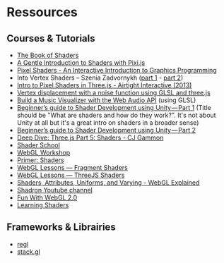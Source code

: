 # Ressources

## Courses & Tutorials

- [The Book of Shaders](https://thebookofshaders.com/)
- [A Gentle Introduction to Shaders with Pixi.js](https://www.awwwards.com/a-gentle-introduction-to-shaders-with-pixi-js.html)
- [Pixel Shaders - An Interactive Introduction to Graphics Programming](http://pixelshaders.com/)
- Into Vertex Shaders – Szenia Zadvornykh ([part 1](https://medium.com/@Zadvorsky/into-vertex-shaders-594e6d8cd804) - [part 2](https://medium.com/@Zadvorsky/into-vertex-shaders-part-2-emulating-the-3d-graphics-pipeline-41e06a8b49a4))
- [Intro to Pixel Shaders in Three.js - Airtight Interactive (2013)](https://www.airtightinteractive.com/2013/02/intro-to-pixel-shaders-in-three-js/)
- [Vertex displacement with a noise function using GLSL and three.js](https://www.clicktorelease.com/blog/vertex-displacement-noise-3d-webgl-glsl-three-js/)
- [Build a Music Visualizer with the Web Audio API](https://noisehack.com/build-music-visualizer-web-audio-api/) (using GLSL)
- [Beginner’s guide to Shader Development using Unity — Part 1](https://www.linkedin.com/pulse/beginners-guide-shader-development-using-unity-part-1-chayan-vinayak) (Title should be "What are shaders and how do they work?". It's not about Unity at all but it's a great intro on shaders in a broader sense)
- [Beginner’s guide to Shader Development using Unity — Part 2](https://www.linkedin.com/pulse/beginners-guide-shader-development-using-unity-part-2-chayan-vinayak)
- [Deep Dive: Three.js Part 5: Shaders - CJ Gammon](https://www.youtube.com/watch?v=uD4GnMsAH1U&index=5&list=PL08jItIqOb2qyMOhtEUoLh100KpccQiRf)
- [Shader School](https://github.com/stackgl/shader-school)
- [WebGL Workshop](https://github.com/stackgl/webgl-workshop)
- [Primer: Shaders](https://notes.underscorediscovery.com/shaders-a-primer/)
- [WebGL Lessons — Fragment Shaders](https://github.com/Jam3/jam3-lesson-webgl-shader-intro)
- [WebGL Lessons — ThreeJS Shaders](https://github.com/Jam3/jam3-lesson-webgl-shader-threejs)
- [Shaders, Attributes, Uniforms, and Varying - WebGL Explained](https://www.youtube.com/watch?v=lBKHKGtFfwY)
- [Shadron Youtube channel](https://www.youtube.com/channel/UCOFwdyoC6v56d-z0oUarwOA/featured)
- [Fun With WebGL 2.0](https://www.youtube.com/playlist?list=PLMinhigDWz6emRKVkVIEAaePW7vtIkaIF#funwithwebgl2)
- [Learning Shaders](https://www.alanzucconi.com/2018/01/03/learning-shaders/)

## Frameworks & Librairies

- [regl](http://regl.party/)
- [stack.gl](http://stack.gl/)
